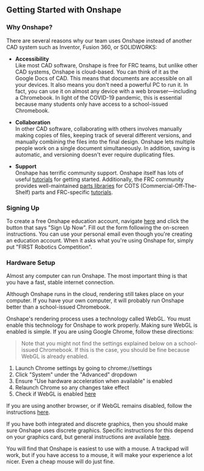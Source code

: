 ## Getting Started with Onshape

### Why Onshape?

There are several reasons why our team uses Onshape instead of another CAD system such as Inventor, Fusion 360, or SOLIDWORKS:

- **Accessibility** <br>
Like most CAD software, Onshape is free for FRC teams, but unlike other CAD systems, Onshape is cloud-based. You can think of it as the Google Docs of CAD. This means that documents are accessible on all your devices. It also means you don't need a powerful PC to run it. In fact, you can use it on almost any device with a web browser—including a Chromebook. In light of the COVID-19 pandemic, this is essential because many students only have access to a school-issued Chromebook.

- **Collaboration** <br>
In other CAD software, collaborating with others involves manually making copies of files, keeping track of several different versions, and manually combining the files into the final design. Onshape lets multiple people work on a single document simultaneously. In addition, saving is automatic, and versioning doesn't ever require duplicating files.

- **Support** <br>
Onshape has terrific community support. Onshape itself has lots of useful [tutorials](02-onshape-tutorials.md) for getting started. Additionally, the FRC community provides well-maintained [parts libraries](03-installing-mkcad-and-frc-featurescripts.md) for COTS (Commercial-Off-The-Shelf) parts and FRC-specific [tutorials](04-frc-cad-tutorials.md).

### Signing Up

To create a free Onshape education account, navigate [here](https://www.onshape.com/edu/frc) and click the button that says "Sign Up Now". Fill out the form following the on-screen instructions. You can use your personal email even though you're creating an education account. When it asks what you're using Onshape for, simply put "FIRST Robotics Competition".

### Hardware Setup

Almost any computer can run Onshape. The most important thing is that you have a fast, stable internet connection.

Although Onshape runs in the cloud, rendering still takes place on your computer. If you have your own computer, it will probably run Onshape better than a school-issued Chromebook.

Onshape's rendering process uses a technology called WebGL. You must enable this technology for Onshape to work properly. Making sure WebGL is enabled is simple. If you are using Google Chrome, follow these directions:

> Note that you might not find the settings explained below on a school-issued Chromebook. If this is the case, you should be fine because WebGL is already enabled.

1. Launch Chrome settings by going to chrome://settings
2. Click "System" under the "Advanced" dropdown
3. Ensure "Use hardware acceleration when available" is enabled
4. Relaunch Chrome so any changes take effect
5. Check if WebGL is enabled [here](https://cad.onshape.com/check)

If you are using another browser, or if WebGL remains disabled, follow the instructions [here](https://cad.onshape.com/help/Content/webgl.htm).

If you have both integrated and discrete graphics, then you should make sure Onshape uses discrete graphics. Specific instructions for this depend on your graphics card, but general instructions are available [here](https://cad.onshape.com/help/Content/webgl.htm).

You will find that Onshape is easiest to use with a mouse. A trackpad will work, but if you have access to a mouse, it will make your experience a lot nicer. Even a cheap mouse will do just fine.
